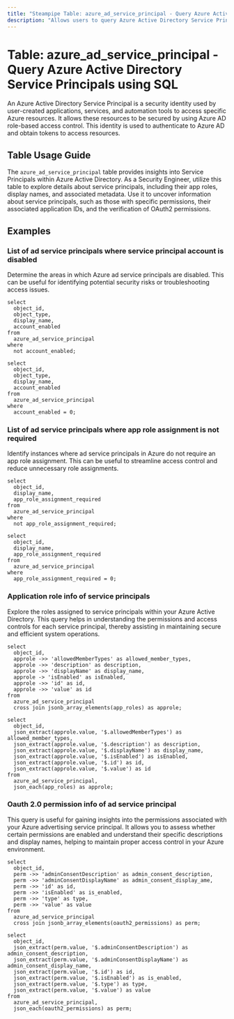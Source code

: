 ```yaml
---
title: "Steampipe Table: azure_ad_service_principal - Query Azure Active Directory Service Principals using SQL"
description: "Allows users to query Azure Active Directory Service Principals, specifically the details about the service principals in the Azure Active Directory."
---
```


# Table: azure_ad_service_principal - Query Azure Active Directory Service Principals using SQL

An Azure Active Directory Service Principal is a security identity used by user-created applications, services, and automation tools to access specific Azure resources. It allows these resources to be secured by using Azure AD role-based access control. This identity is used to authenticate to Azure AD and obtain tokens to access resources.

## Table Usage Guide

The `azure_ad_service_principal` table provides insights into Service Principals within Azure Active Directory. As a Security Engineer, utilize this table to explore details about service principals, including their app roles, display names, and associated metadata. Use it to uncover information about service principals, such as those with specific permissions, their associated application IDs, and the verification of OAuth2 permissions.

## Examples

### List of ad service principals where service principal account is disabled
Determine the areas in which Azure ad service principals are disabled. This can be useful for identifying potential security risks or troubleshooting access issues.

```sql+postgres
select
  object_id,
  object_type,
  display_name,
  account_enabled
from
  azure_ad_service_principal
where
  not account_enabled;
```

```sql+sqlite
select
  object_id,
  object_type,
  display_name,
  account_enabled
from
  azure_ad_service_principal
where
  account_enabled = 0;
```


### List of ad service principals where app role assignment is not required
Identify instances where ad service principals in Azure do not require an app role assignment. This can be useful to streamline access control and reduce unnecessary role assignments.

```sql+postgres
select
  object_id,
  display_name,
  app_role_assignment_required
from
  azure_ad_service_principal
where
  not app_role_assignment_required;
```

```sql+sqlite
select
  object_id,
  display_name,
  app_role_assignment_required
from
  azure_ad_service_principal
where
  app_role_assignment_required = 0;
```


### Application role info of service principals
Explore the roles assigned to service principals within your Azure Active Directory. This query helps in understanding the permissions and access controls for each service principal, thereby assisting in maintaining secure and efficient system operations.

```sql+postgres
select
  object_id,
  approle ->> 'allowedMemberTypes' as allowed_member_types,
  approle ->> 'description' as description,
  approle ->> 'displayName' as display_name,
  approle -> 'isEnabled' as isEnabled,
  approle ->> 'id' as id,
  approle ->> 'value' as id
from
  azure_ad_service_principal
  cross join jsonb_array_elements(app_roles) as approle;
```

```sql+sqlite
select
  object_id,
  json_extract(approle.value, '$.allowedMemberTypes') as allowed_member_types,
  json_extract(approle.value, '$.description') as description,
  json_extract(approle.value, '$.displayName') as display_name,
  json_extract(approle.value, '$.isEnabled') as isEnabled,
  json_extract(approle.value, '$.id') as id,
  json_extract(approle.value, '$.value') as id
from
  azure_ad_service_principal,
  json_each(app_roles) as approle;
```


### Oauth 2.0 permission info of ad service principal
This query is useful for gaining insights into the permissions associated with your Azure advertising service principal. It allows you to assess whether certain permissions are enabled and understand their specific descriptions and display names, helping to maintain proper access control in your Azure environment.

```sql+postgres
select
  object_id,
  perm ->> 'adminConsentDescription' as admin_consent_description,
  perm ->> 'adminConsentDisplayName' as admin_consent_display_ame,
  perm ->> 'id' as id,
  perm ->> 'isEnabled' as is_enabled,
  perm ->> 'type' as type,
  perm ->> 'value' as value
from
  azure_ad_service_principal
  cross join jsonb_array_elements(oauth2_permissions) as perm;
```

```sql+sqlite
select
  object_id,
  json_extract(perm.value, '$.adminConsentDescription') as admin_consent_description,
  json_extract(perm.value, '$.adminConsentDisplayName') as admin_consent_display_name,
  json_extract(perm.value, '$.id') as id,
  json_extract(perm.value, '$.isEnabled') as is_enabled,
  json_extract(perm.value, '$.type') as type,
  json_extract(perm.value, '$.value') as value
from
  azure_ad_service_principal,
  json_each(oauth2_permissions) as perm;
```